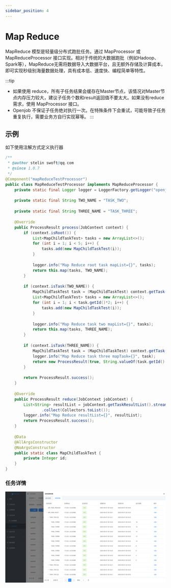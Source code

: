 ```yaml
---
sidebar_position: 4
---
```


# Map Reduce

MapReduce 模型是轻量级分布式跑批任务。通过 MapProcessor 或 MapReduceProcessor 接口实现。相对于传统的大数据跑批（例如Hadoop、Spark等），MapReduce无需将数据导入大数据平台，且无额外存储及计算成本，即可实现秒级别海量数据处理，具有成本低、速度快、编程简单等特性。

:::tip
- 如果使用 reduce，所有子任务结果会缓存在Master节点，该情况对Master节点内存压力较大，建议子任务个数和result返回值不要太大。如果没有reduce需求，使用 MapProcessor 接口。
- Openjob 不保证子任务绝对执行一次。在特殊条件下会重试，可能导致子任务重复执行，需要业务方自行实现幂等。
:::

## 示例

如下使用注解方式定义执行器

```java
/**
 * @author stelin swoft@qq.com
 * @since 1.0.7
 */
@Component("mapReduceTestProcessor")
public class MapReduceTestProcessor implements MapReduceProcessor {
    private static final Logger logger = LoggerFactory.getLogger("openjob");

    private static final String TWO_NAME = "TASK_TWO";

    private static final String THREE_NAME = "TASK_THREE";

    @Override
    public ProcessResult process(JobContext context) {
        if (context.isRoot()) {
            List<MapChildTaskTest> tasks = new ArrayList<>();
            for (int i = 1; i < 5; i++) {
                tasks.add(new MapChildTaskTest(i));
            }

            logger.info("Map Reduce root task mapList={}", tasks);
            return this.map(tasks, TWO_NAME);
        }

        if (context.isTask(TWO_NAME)) {
            MapChildTaskTest task = (MapChildTaskTest) context.getTask();
            List<MapChildTaskTest> tasks = new ArrayList<>();
            for (int i = 1; i < task.getId()*2; i++) {
                tasks.add(new MapChildTaskTest(i));
            }

            logger.info("Map Reduce task two mapList={}", tasks);
            return this.map(tasks, THREE_NAME);
        }

        if (context.isTask(THREE_NAME)) {
            MapChildTaskTest task = (MapChildTaskTest) context.getTask();
            logger.info("Map Reduce task three mapTask={}", task);
            return new ProcessResult(true, String.valueOf(task.getId() * 2));
        }

        return ProcessResult.success();
    }

    @Override
    public ProcessResult reduce(JobContext jobContext) {
        List<String> resultList = jobContext.getTaskResultList().stream().map(TaskResult::getResult)
                .collect(Collectors.toList());
        logger.info("Map Reduce resultList={}", resultList);
        return ProcessResult.success();
    }

    @Data
    @AllArgsConstructor
    @NoArgsConstructor
    public static class MapChildTaskTest {
        private Integer id;
    }
}
```

### 任务详情

![img.png](assets/map-reduce/img.png)